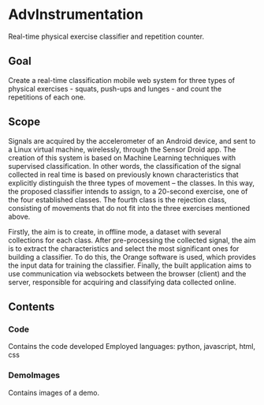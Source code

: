 # AdvInstrumentation
Real-time physical exercise classifier and repetition counter.

## Goal
Create a real-time classification mobile web system for three types of physical exercises - squats, push-ups and lunges - and count the repetitions of each one.

## Scope 
Signals are acquired by the accelerometer of an Android device, and sent to a Linux virtual machine, wirelessly, through the Sensor Droid app.
The creation of this system is based on Machine Learning techniques with supervised classification. In other words, the classification of the signal collected in real time is based on previously known characteristics that explicitly distinguish the three types of movement – ​​the classes. In this way, the proposed classifier intends to assign, to a 20-second exercise, one of the four established classes. The fourth class is the rejection class, consisting of movements that do not fit into the three exercises mentioned above.

Firstly, the aim is to create, in offline mode, a dataset with several collections for each class. After pre-processing the collected signal, the aim is to extract the characteristics and select the most significant ones for building a classifier. To do this, the Orange software is used, which provides the input data for training the classifier. Finally, the built application aims to use communication via websockets between the browser (client) and the server, responsible for acquiring and classifying data collected online.

## Contents
### Code
Contains the code developed
Employed languages: python, javascript, html, css
### DemoImages
Contains images of a demo.

